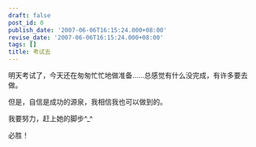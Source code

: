 ```yaml
---
draft: false
post_id: 0
publish_date: '2007-06-06T16:15:24.000+08:00'
revise_date: '2007-06-06T16:15:24.000+08:00'
tags: []
title: 考试去
---
```


明天考试了，今天还在匆匆忙忙地做准备……总感觉有什么没完成，有许多要去做。

但是，自信是成功的源泉，我相信我也可以做到的。

我要努力，赶上她的脚步^\_^

必胜！

